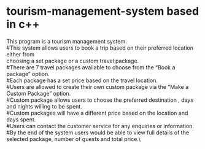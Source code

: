 # tourism-management-system based in c++
This program is a tourism management system.\
#This system allows users to book a trip based on their preferred location either from\
choosing a set package or a custom travel package.\
#There are 7 travel packages available to choose from the “Book a package” option.\
#Each package has a set price based on the travel location.\
#Users are allowed to create their own custom package via the “Make a Custom
Package” option.\
#Custom package allows users to choose the preferred destination , days and nights
willing to be spent.\
#Custom packages will have a different price based on the location and days spent.\
#Users can contact the customer service for any enquiries or information.\
#By the end of the system users would be able to view full details of the selected
package, number of guests and total price.\
